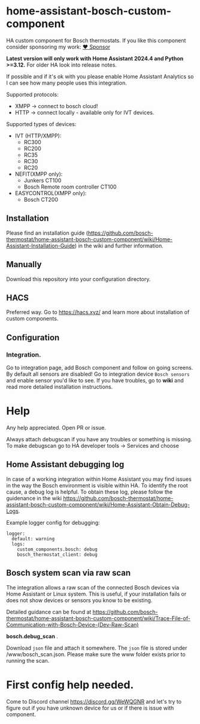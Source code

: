 # home-assistant-bosch-custom-component

HA custom component for Bosch thermostats.
If you like this component consider sponsoring my work: [:heart: Sponsor](https://github.com/sponsors/pszafer)

**Latest version will only work with Home Assistant 2024.4 and Python >=3.12.**
For older HA look into release notes.

If possible and if it's ok with you please enable Home Assistant Analytics so I can see how many people uses this integration.

Supported protocols:

- XMPP -> connect to bosch cloud!
- HTTP -> connect locally - available only for IVT devices.

Supported types of devices:

- IVT (HTTP/XMPP):
  - RC300
  - RC200
  - RC35
  - RC30
  - RC20
- NEFIT(XMPP only):
  - Junkers CT100
  - Bosch Remote room controller CT100
- EASYCONTROL(XMPP only):
  - Bosch CT200

## Installation

Please find an installation guide (https://github.com/bosch-thermostat/home-assistant-bosch-custom-component/wiki/Home-Assistant-Installation-Guide) in the wiki and further information.

## Manually

Download this repository into your configuration directory.

## HACS

Preferred way. Go to https://hacs.xyz/ and learn more about installation of custom components.

## Configuration

### Integration.

Go to integration page, add Bosch component and follow on going screens.
By default all sensors are disabled!
Go to integration device `Bosch sensors` and enable sensor you'd like to see.
If you have troubles, go to **wiki** and read more detailed installation instructions.

# Help

Any help appreciated.
Open PR or issue.

Always attach debugscan if you have any troubles or something is missing.
To make debugscan go to HA developer tools -> Services and choose

## Home Assistant debugging log

In case of a working integration within Home Assistant you may find issues in the way the Bosch environment is visible within HA. To identify the root cause, a debug log is helpful. To obtain these log, please follow the guidenance in the wiki https://github.com/bosch-thermostat/home-assistant-bosch-custom-component/wiki/Home-Assistant-Obtain-Debug-Logs.

Example logger config for debugging:

```
logger:
  default: warning
  logs:
    custom_components.bosch: debug
    bosch_thermostat_client: debug
```

## Bosch system scan via raw scan

The integration allows a raw scan of the connected Bosch devices via Home Assistant or Linux system. This is useful, if your installation fails or does not show devices or sensors you know to be existing.

Detailed guidance can be found at https://github.com/bosch-thermostat/home-assistant-bosch-custom-component/wiki/Trace-File-of-Communication-with-Bosch-Device-(Dev-Raw-Scan)

**bosch.debug_scan** .

Download `json` file and attach it somewhere. The `json` file is stored under <hass-config>/www/bosch_scan.json. Please make sure the www folder exists prior to running the scan.

# First config help needed.

Come to Discord channel https://discord.gg/WeWQGNR and let's try to figure out if you have unknown device for us or if there is issue with component.
